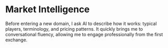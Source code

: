 # Market Intelligence

Before entering a new domain, I ask AI to describe how it works: typical players, terminology, and pricing patterns. It quickly brings me to conversational fluency, allowing me to engage professionally from the first exchange.
